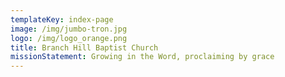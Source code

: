 ```yaml
---
templateKey: index-page
image: /img/jumbo-tron.jpg
logo: /img/logo_orange.png
title: Branch Hill Baptist Church
missionStatement: Growing in the Word, proclaiming by grace
---
```

